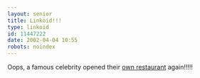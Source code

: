 ```yaml
---
layout: senior
title: Linkoid!!!
type: linkoid
id: 11447222
date: 2002-04-04 10:55
robots: noindex
---
```

<p>Oops, a famous celebrity opened their <a href="http://story.news.yahoo.com/news?tmpl=story&amp;u=/ap/20020401/ap_en_mu/spears_nyla_6&amp;cid=529" title="'Nyla'?!?!?!? Sounds like wot they use to make cheapo cardigans!!!!!">own restaurant</a> again!!!!!</p>